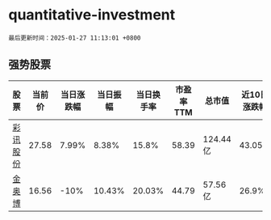 # quantitative-investment

`最后更新时间：2025-01-27 11:13:01 +0800`

## 强势股票

|股票|当前价|当日涨跌幅|当日振幅|当日换手率|市盈率TTM|总市值|近10日涨跌幅|
|----|----|----|----|----|----|----|----|
|[彩讯股份](https://xueqiu.com/S/SZ300634)|27.58|7.99%|8.38%|15.8%|58.39|124.44亿|43.05%|
|[金奥博](https://xueqiu.com/S/SZ002917)|16.56|-10%|10.43%|20.03%|44.79|57.56亿|26.9%|
